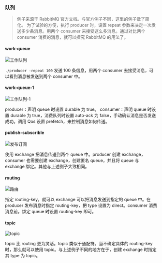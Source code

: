 ### 队列

> 例子来源于 RabbitMQ 官方文档。与官方例子不同，这里的例子做了简化。
> 为了试验的方便，执行 producer 时，设置 repeat 参数来决定一次发送多少条消息。用两个 consumer 来接受这么多消息。通过对比两个 consumer 消费的消息，就可以探究 RabbitMQ 的用法了。

#### work-queue

![工作队列](https://www.rabbitmq.com/img/tutorials/python-two.png)

`./producer -repeat 100` 发送 100 条信息，用两个 consumer 去接受消息，可以看到消息被发送到两个 consumer 中。

#### work-queue-1

![工作队列-1](https://www.rabbitmq.com/img/tutorials/prefetch-count.png)

producer：声明 queue 时设置 durable 为 true。
consumer：声明 queue 时设置 durable 为 true，消费队列时设置 auto-ack 为 false，手动确认消息是否发送成功。调用 Qos 设置 prefetch，来控制消息如何传送。

#### publish-subscrible

![发布订阅](https://www.rabbitmq.com/img/tutorials/exchanges.png)

使用 exchange 把消息传送到两个 queue 中。producer 创建 exchange，consumer 也需要创建 exchange，创建匿名 queue，并且将 queue 与 exchange 绑定。其他与上述例子大致相同。

#### routing

![路由](https://www.rabbitmq.com/img/tutorials/python-four.png)

指定 routing-key，就可以 exchange 可以把消息发送到指定的 queue 中。在 producer 发布消息时指定 routing-key，把 type 设置为 direct。consumer 消费消息前，绑定 queue 时设置 routing-key 即可。

#### topic

![topic](https://www.rabbitmq.com/img/tutorials/python-five.png)

topic 比 routing 更为灵活。topic 类似于通配符。当不确定具体的 routing-key 时，那么就可以使用 topic。与上述例子不同的地方在于，创建 exchange 时指定其 type 为 topic。
